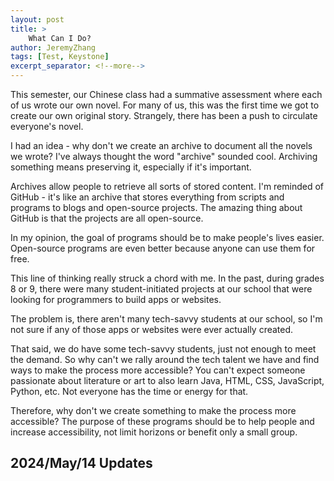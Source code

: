```yaml
---
layout: post
title: >
    What Can I Do?
author: JeremyZhang
tags: [Test, Keystone]
excerpt_separator: <!--more-->
---
```

<!--more-->
This semester, our Chinese class had a summative assessment where each of us wrote our own novel. For many of us, this was the first time we got to create our own original story. Strangely, there has been a push to circulate everyone's novel.

I had an idea - why don't we create an archive to document all the novels we wrote? I've always thought the word "archive" sounded cool. Archiving something means preserving it, especially if it's important.

Archives allow people to retrieve all sorts of stored content. I'm reminded of GitHub - it's like an archive that stores everything from scripts and programs to blogs and open-source projects. The amazing thing about GitHub is that the projects are all open-source.

In my opinion, the goal of programs should be to make people's lives easier. Open-source programs are even better because anyone can use them for free.

This line of thinking really struck a chord with me. In the past, during grades 8 or 9, there were many student-initiated projects at our school that were looking for programmers to build apps or websites.

The problem is, there aren't many tech-savvy students at our school, so I'm not sure if any of those apps or websites were ever actually created.

That said, we do have some tech-savvy students, just not enough to meet the demand. So why can't we rally around the tech talent we have and find ways to make the process more accessible? You can't expect someone passionate about literature or art to also learn Java, HTML, CSS, JavaScript, Python, etc. Not everyone has the time or energy for that.

Therefore, why don't we create something to make the process more accessible? The purpose of these programs should be to help people and increase accessibility, not limit horizons or benefit only a small group.

## 2024/May/14 Updates